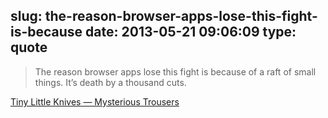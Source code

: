 slug: the-reason-browser-apps-lose-this-fight-is-because
date: 2013-05-21 09:06:09
type: quote
---

> The reason browser apps lose this fight is because of a raft of small things. It’s death by a thousand cuts.

[Tiny Little Knives — Mysterious Trousers](http://mysterioustrousers.com/news/2013/5/6/tiny-little-knives)
